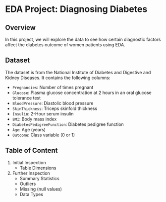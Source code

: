 # EDA Project: Diagnosing Diabetes

## Overview

In this project, we will explore the data to see how certain diagnostic factors affect the diabetes outcome of women patients using EDA.


## Dataset

The dataset is from the National Institute of Diabetes and Digestive and Kidney Diseases. It contains the following columns:

* `Pregnancies`: Number of times pregnant
* `Glucose`: Plasma glucose concentration at 2 hours in an oral glucose tolerance test
* `BloodPressure`: Diastolic blood pressure
* `SkinThickness`: Triceps skinfold thickness
* `Insulin`: 2-Hour serum insulin
* `BMI`: Body mass index
* `DiabetesPedigreeFunction`: Diabetes pedigree function
* `Age`: Age (years)
* `Outcome`: Class variable (0 or 1)


## Table of Content

1. Initial Inspection
    * Table Dimensions
2. Further Inspection 
    * Summary Statistics
    * Outliers
    * Missing (null values)
    * Data Types
